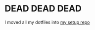 # DEAD DEAD DEAD

I moved all my dotfiles into [my setup repo](https://github.com/racurry/osx_setup)
